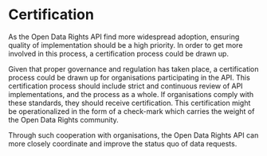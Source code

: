 # Certification

As the Open Data Rights API find more widespread adoption, ensuring quality of implementation should be a high priority. In order to get more involved in this process, a certification process could be drawn up.

Given that proper governance and regulation has taken place, a certification process could be drawn up for organisations participating in the API. This certification process should include strict and continuous review of API implementations, and the process as a whole. If organisations comply with these standards, they should receive certification. This certification might be operationalized in the form of a check-mark which carries the weight of the Open Data Rights community.

Through such cooperation with organisations, the Open Data Rights API can more closely coordinate and improve the status quo of data requests.

